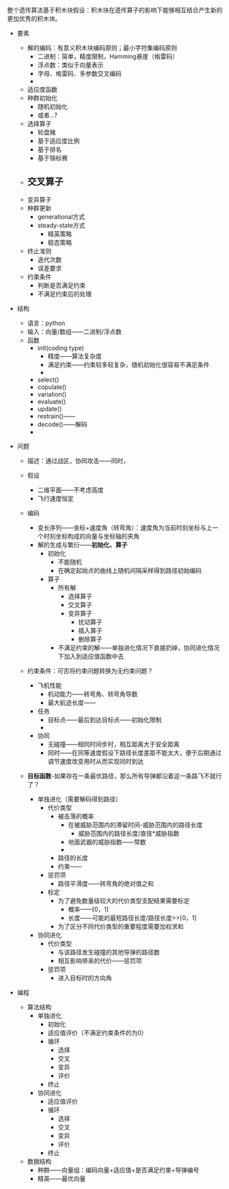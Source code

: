 整个遗传算法基于积木块假设：积木块在遗传算子的影响下能够相互结合产生新的更加优秀的积木块。

- 要素

  - 解的编码：有意义积木块编码原则；最小字符集编码原则
    - 二进制：简单，精度限制，Hamming悬崖（格雷码）
    - 浮点数：类似于向量表示
    - 字母、格雷码、多参数交叉编码
    - 
  - 适应度函数
  - 种群初始化
    - 随机初始化
    - 或者...?
  - 选择算子
    - 轮盘赌
    - 基于适应度比例
    - 基于排名
    - 基于锦标赛
  - 交叉算子
    - 
  - 变异算子
  - 种群更新
    - generational方式
    - steady-state方式
      - 精英策略
      - 稳态策略
  - 终止准则
    - 迭代次数
    - 误差要求
  - 约束条件
    - 判断是否满足约束
    - 不满足约束后的处理

- 结构

  - 语言：python
  - 输入：向量/数组——二进制/浮点数
  - 函数
    - init(coding type)
      - 精度——算法复杂度
      - 满足约束——约束较多较复杂，随机初始化很容易不满足条件
      - 
    - select()
    - copulate()
    - variation()
    - evaluate()
    - update()
    - restrain()——
    - decode()——解码
    - 

- 问题

  - 描述：通过战区，协同攻击——同时，
  - 假设
    - 二维平面——不考虑高度
    - 飞行速度恒定
  - 编码
    - 变长序列——坐标+速度角（转弯角）：速度角为当前时刻坐标与上一个时刻坐标构成的向量与坐标轴的夹角
    - 解的生成与繁衍——**初始化、算子**
      - 初始化
        - 不能随机
        - 在确定起始点的曲线上随机间隔采样得到路径初始编码
      - 算子
        - 所有解
          - 选择算子
          - 交叉算子
          - 变异算子
            - 扰动算子
            - 插入算子
            - 删除算子
        - 不满足约束的解——单独进化情况下直接扔掉，协同进化情况下加入到适应值函数中去

  - 约束条件：可否将约束问题转换为无约束问题？
    - 飞机性能
      - 机动能力——转弯角、转弯角导数
      - 最大航迹长度——
    - 任务
      - 目标点——最后到达目标点——初始化限制
      - 
    - 协同
      - 无碰撞——相同时间步时，相互距离大于安全距离
      - 同时——在同等速度假设下路径长度差距不能太大，便于后期通过调节速度改变用时从而实现同时到达
  - **目标函数**-如果存在一条最优路径，那么所有导弹都沿着这一条路飞不就行了？
    - 单独进化（需要解码得到路径）
      - 代价类型
        - 被击落的概率
          - 在被威胁范围内的滞留时间-威胁范围内的路径长度
              - 威胁范围内的路径长度/直径*威胁指数
          - 地面武器的威胁指数——常数
          - 
        - 路径的长度
        - 约束——
      - 惩罚项
        - 路径平滑度——转弯角的绝对值之和
      - 标定
        - 为了避免数量级较大的代价类型支配结果需要标定
          - 概率——[0，1]
          - 长度——可能的最短路径长度/路径长度>>[0，1]
        - 为了区分不同代价类型的重要程度需要加权求和
    - 协同进化
      - 代价类型
        - 与该路径发生碰撞的其他导弹的路径数
        - 相互影响带来的代价——惩罚项
      - 惩罚项
        - 进入目标时的方向角

- 编程

  - 算法结构
    - 单独进化
      - 初始化
      - 适应值评价（不满足约束条件的为0）
      - 循环
        - 选择
        - 交叉
        - 变异
        - 评价
      - 终止
    - 协同进化
      - 适应值评价
      - 循环
        - 选择
        - 交叉
        - 变异
        - 评价
      - 终止
  - 数据结构
    - 种群——向量组：编码向量+适应值+是否满足约束+导弹编号
    - 精英——最优向量